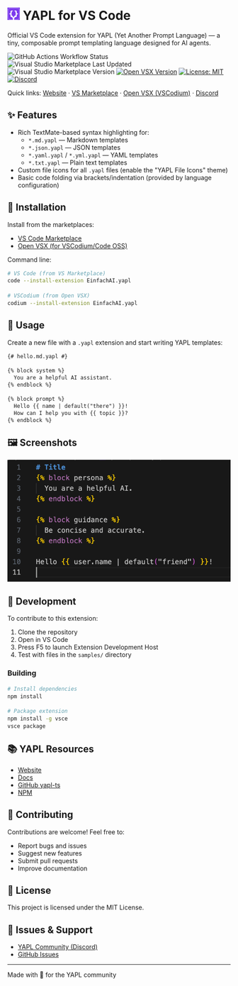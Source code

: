 # <img src="images/icon.png" alt="YAPL" width="28" height="28" /> YAPL for VS Code

Official VS Code extension for YAPL (Yet Another Prompt Language) — a tiny, composable prompt templating language designed for AI agents.

<!-- existing badges (do not remove) -->

![GitHub Actions Workflow Status](https://img.shields.io/github/actions/workflow/status/yapl-language/yapl-vscode/publish.yml)
![Visual Studio Marketplace Last Updated](https://img.shields.io/visual-studio-marketplace/last-updated/EinfachAI.yapl)
![Visual Studio Marketplace Version](https://img.shields.io/visual-studio-marketplace/v/EinfachAI.yapl)
[![Open VSX Version](https://img.shields.io/open-vsx/v/EinfachAI/yapl)](https://open-vsx.org/extension/EinfachAI/yapl)
[![License: MIT](https://img.shields.io/badge/License-MIT-yellow.svg)](https://opensource.org/licenses/MIT)
[![Discord](https://img.shields.io/badge/Discord-Join%20us-5865F2?logo=discord&logoColor=white)](https://discord.gg/R5CsJHxTeZ)

Quick links: [Website](https://yapl-language.github.io) · [VS Marketplace](https://marketplace.visualstudio.com/items?itemName=EinfachAI.yapl) · [Open VSX (VSCodium)](https://open-vsx.org/extension/EinfachAI/yapl) · [Discord](https://discord.gg/R5CsJHxTeZ)

## ✨ Features

- Rich TextMate-based syntax highlighting for:
  - `*.md.yapl` — Markdown templates
  - `*.json.yapl` — JSON templates
  - `*.yaml.yapl` / `*.yml.yapl` — YAML templates
  - `*.txt.yapl` — Plain text templates
- Custom file icons for all `.yapl` files (enable the "YAPL File Icons" theme)
- Basic code folding via brackets/indentation (provided by language configuration)

## 🚀 Installation

Install from the marketplaces:

- [VS Code Marketplace](https://marketplace.visualstudio.com/items?itemName=EinfachAI.yapl)
- [Open VSX (for VSCodium/Code OSS)](https://open-vsx.org/extension/EinfachAI/yapl)

Command line:

```bash
# VS Code (from VS Marketplace)
code --install-extension EinfachAI.yapl

# VSCodium (from Open VSX)
codium --install-extension EinfachAI.yapl
```

## 📝 Usage

Create a new file with a `.yapl` extension and start writing YAPL templates:

```yapl
{# hello.md.yapl #}

{% block system %}
  You are a helpful AI assistant.
{% endblock %}

{% block prompt %}
  Hello {{ name | default("there") }}!
  How can I help you with {{ topic }}?
{% endblock %}
```

## 🖼️ Screenshots

![YAPL in VS Code](images/screenshot.png)

## 🔧 Development

To contribute to this extension:

1. Clone the repository
2. Open in VS Code
3. Press F5 to launch Extension Development Host
4. Test with files in the `samples/` directory

### Building

```bash
# Install dependencies
npm install

# Package extension
npm install -g vsce
vsce package
```

## 📚 YAPL Resources

- [Website](https://yapl-language.github.io)
- [Docs](https://yapl-language.github.io/)
- [GitHub yapl-ts](https://github.com/yapl-language/yapl-ts)
- [NPM](https://www.npmjs.com/package/@yapl/yapl-ts)

## 🤝 Contributing

Contributions are welcome! Feel free to:

- Report bugs and issues
- Suggest new features
- Submit pull requests
- Improve documentation

## 📄 License

This project is licensed under the MIT License.

## 🐛 Issues & Support

- [YAPL Community (Discord)](https://discord.gg/R5CsJHxTeZ)
- [GitHub Issues](https://github.com/yapl-language/yapl-vscode/issues)

---

Made with 💖 for the YAPL community
